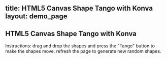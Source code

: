 title: HTML5 Canvas Shape Tango with Konva
layout: demo_page
---

## HTML5 Canvas Shape Tango with Konva

Instructions: drag and drop the shapes and press the "Tango" button to make the shapes move.  refresh the page to generate new random shapes.

<!-- {% iframe /downloads/code/sandbox/Shape_Tango.html %} -->

<!-- {% include_code Konva Shape Tango sandbox/Shape_Tango.html %} -->